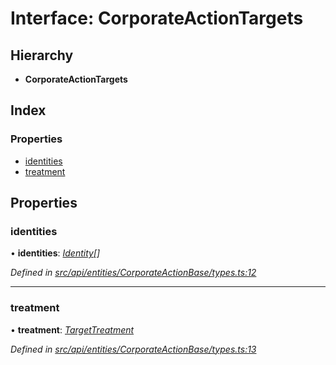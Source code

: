 # Interface: CorporateActionTargets

## Hierarchy

* **CorporateActionTargets**

## Index

### Properties

* [identities](corporateactiontargets.md#identities)
* [treatment](corporateactiontargets.md#treatment)

## Properties

###  identities

• **identities**: *[Identity](../classes/identity.md)[]*

*Defined in [src/api/entities/CorporateActionBase/types.ts:12](https://github.com/PolymathNetwork/polymesh-sdk/blob/cfab557b/src/api/entities/CorporateActionBase/types.ts#L12)*

___

###  treatment

• **treatment**: *[TargetTreatment](../enums/targettreatment.md)*

*Defined in [src/api/entities/CorporateActionBase/types.ts:13](https://github.com/PolymathNetwork/polymesh-sdk/blob/cfab557b/src/api/entities/CorporateActionBase/types.ts#L13)*
